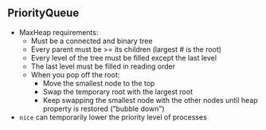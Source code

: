 ## PriorityQueue
- MaxHeap requirements:
  - Must be a connected and binary tree
  - Every parent must be >= its children (largest # is the root)
  - Every level of the tree must be filled except the last level
  - The last level must be filled in reading order
  - When you pop off the root:
    - Move the smallest node to the top
    - Swap the temporary root with the largest root
    - Keep swapping the smallest node with the other nodes until heap property is restored ("bubble down")
- `nice` can temporarily lower the priority level of processes
